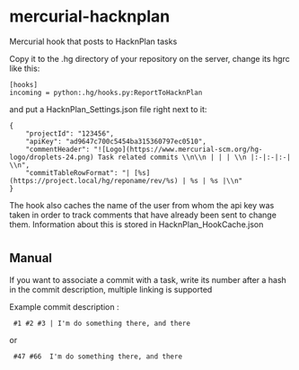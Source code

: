 
# mercurial-hacknplan
Mercurial hook that posts to HacknPlan tasks

Copy it to the .hg directory of your repository on the server, change its hgrc like this:
```
[hooks]
incoming = python:.hg/hooks.py:ReportToHacknPlan
```
and put a HacknPlan_Settings.json file right next to it:
```
{
    "projectId": "123456",
    "apiKey": "ad9647c700c5454ba315360797ec0510",
    "commentHeader": "![Logo](https://www.mercurial-scm.org/hg-logo/droplets-24.png) Task related commits \\n\\n | | | \\n |:-|:-|:-| \\n",
    "commitTableRowFormat": "| [%s](https://project.local/hg/reponame/rev/%s) | %s | %s |\\n"
}
```

The hook also caches the name of the user from whom the api key was taken in order to track comments that have already been sent to change them. Information about this is stored in HacknPlan_HookCache.json
#
## Manual


If you want to associate a commit with a task, write its number after a hash in the commit description, multiple linking is supported

Example commit description : 
```
 #1 #2 #3 | I'm do something there, and there
```
or
```
 #47 #66  I'm do something there, and there
```
